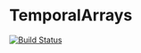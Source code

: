 # TemporalArrays

[![Build Status](https://github.com/cometscome/TemporalArrays.jl/actions/workflows/CI.yml/badge.svg?branch=main)](https://github.com/cometscome/TemporalArrays.jl/actions/workflows/CI.yml?query=branch%3Amain)
